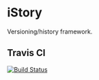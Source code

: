 # iStory

Versioning/history framework.

## Travis CI

[![Build Status](https://secure.travis-ci.org/cchantep/istory.png?branch=master)](http://travis-ci.org/cchantep/istory)
